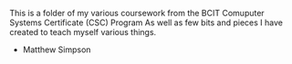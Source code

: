 This is a folder of my various coursework from the BCIT Comuputer Systems Certificate (CSC) Program 
As well as few bits and pieces I have created to teach myself various things. 
 
- Matthew Simpson
